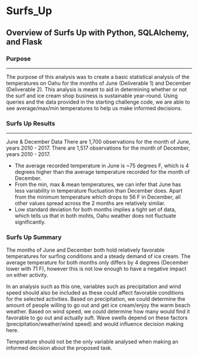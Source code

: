 # Surfs_Up
## Overview of Surfs Up with Python, SQLAlchemy, and Flask

### Purpose
___
The purpose of this analysis was to create a basic statistical analysis of the temperatures on Oahu for the months of June (Deliverable 1) and December (Deliverable 2).
This analysis is meant to aid in determining whether or not the surf and ice cream shop business is sustainable year-round. 
Using queries and the data provided in the starting challenge code, we are able to see average/max/min temperatures to help us make informed decisions.

### Surfs Up Results
___
June & December Data
There are 1,700 observations for the month of June, years 2010 - 2017.
There are 1,517 observations for the month of December, years 2010 - 2017.

* The average recorded temperature in June is ~75 degrees F, which is 4 degrees higher than the average temperature recorded for the month of December.
* From the min, max & mean temperatures, we can infer that June has less variability in temperature fluctuation than December does. Apart from the minimum temperature which drops to 56 F in December, all other values spread across the 2 months are relatively similar.
* Low standard deviation for both months implies a tight set of data, which tells us that in both mohts, Oahu weather does not fluctuate significantly.

 

### Surfs Up Summary

The months of June and December both hold relatively favorable temperatures for surfing conditions and a steady demand of ice cream. The average temperature for both months only differs by 4 degrees (December lower with 71 F),
however this is not low enough to have a negative impact on either activity.

In an analysis such as this one, variables such as precipitation and wind speed should also be included as these could affect favorable conditions for the selected activities.
Based on precipitation, we could determine the amount of people willing to go out and get ice cream/enjoy the warm beach weather. 
Based on wind speed, we could determine how many would find it favorable to go out and actually suft. Wave swells depend on these factors (precipitation/weather/wind speed) and would influence decision making here.

Temperature should not be the only variable analysed when making an informed decision about the proposed task.